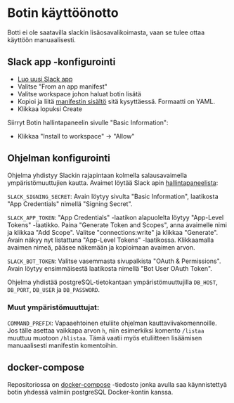 # Botin käyttöönotto

Botti ei ole saatavilla slackin lisäosavalikoimasta, vaan se tulee ottaa käyttöön manuaalisesti.

## Slack app -konfigurointi

- [Luo uusi Slack app](https://api.slack.com/apps?new_app=1&ref=bolt_start_hub)
- Valitse "From an app manifest"
- Valitse workspace johon haluat botin lisätä
- Kopioi ja liitä [manifestin sisältö](<https://github.com/hytuslain/hytuslain/blob/master/docs/manifest.yml>) sitä kysyttäessä. Formaatti on YAML.
- Klikkaa lopuksi Create

Siirryt Botin hallintapaneelin sivulle "Basic Information":

- Klikkaa "Install to workspace" -> "Allow"

## Ohjelman konfigurointi

Ohjelma yhdistyy Slackin rajapintaan kolmella salausavaimella ympäristömuuttujien kautta. Avaimet löytää Slack apin [hallintapaneelista](https://api.slack.com/apps/):

`SLACK_SIGNING_SECRET`: Avain löytyy sivulta "Basic Information", laatikosta "App Credentials" nimellä "Signing Secret".

`SLACK_APP_TOKEN`: "App Credentials" -laatikon alapuolelta löytyy "App-Level Tokens" -laatikko. Paina "Generate Token and Scopes", anna avaimelle nimi ja klikkaa "Add Scope". Valitse "connections:write" ja klikkaa "Generate". Avain näkyy nyt listattuna "App-Level Tokens" -laatikossa. Klikkaamalla avaimen nimeä, pääsee näkemään ja kopioimaan avaimen arvon.

`SLACK_BOT_TOKEN`: Valitse vasemmasta sivupalkista "OAuth & Permissions". Avain löytyy ensimmäisestä laatikosta nimellä "Bot User OAuth Token".

Ohjelma yhdistää postgreSQL-tietokantaan ympäristömuuttujilla `DB_HOST`, `DB_PORT`, `DB_USER` ja `DB_PASSWORD`.

### Muut ympäristömuuttujat:

`COMMAND_PREFIX`: Vapaaehtoinen etuliite ohjelman kauttaviivakomennoille. Jos tälle asettaa vaikkapa arvon `h`, niin esimerkiksi komento `/listaa` muuttuu muotoon `/hlistaa`. Tämä vaatii myös etuliitteen lisäämisen manuaalisesti manifestin komentoihin.

## docker-compose

Repositoriossa on [docker-compose](https://github.com/hytuslain/hytuslain/blob/master/docker-compose.yml) -tiedosto jonka avulla saa käynnistettyä botin yhdessä valmiin postgreSQL Docker-kontin kanssa.
